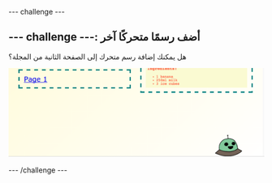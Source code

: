 \--- challenge \---

## \--- challenge \---: أضف رسمًا متحركًا آخر

هل يمكنك إضافة رسم متحرك إلى الصفحة الثانية من المجلة؟

![screenshot](images/magazine-animation-challenge.png)

\--- /challenge \---